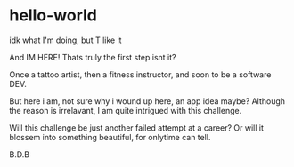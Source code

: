 # hello-world

idk what I'm doing, but T like it

And IM HERE! Thats truly the first step isnt it? 

Once a tattoo artist, then a fitness instructor, and soon to be a software DEV.

But here i am, not sure why i wound up here, an app idea maybe? Although the reason is irrelavant, I am quite intrigued with this challenge.

Will this challenge be just another failed attempt at a career? Or will it blossem into something beautiful, for onlytime can tell. 


B.D.B
